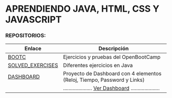 # APRENDIENDO JAVA, HTML, CSS Y JAVASCRIPT

### REPOSITORIOS:

| Enlace        | Descripción                          |
|---------------|--------------------------------------|
| [BOOTC](https://github.com/JuanjDes/BootC) | Ejercicios y pruebas del OpenBootCamp |
| [SOLVED_EXERCISES](https://github.com/JuanjDes/Solved_exercises) | Diferentes ejercicios en Java |
| [DASHBOARD](https://github.com/JuanjDes/project-break-dashboard) | Proyecto de Dashboard con 4 elementos (Reloj, Tiempo, Password y Links) |
|                                                                  | ..................... [Ver Dashboard](https://juanjdes.github.io/project-break-dashboard/) ..................... |

